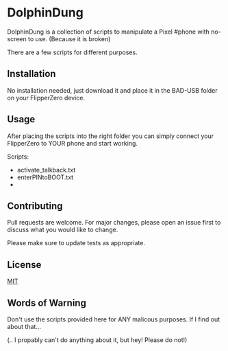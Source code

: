 # DolphinDung
DolphinDung is a collection of scripts to manipulate a Pixel #phone with no-screen to use. (Because it is broken)

There are a few scripts for different purposes.
  

## Installation
No installation needed, just download it and place it in the BAD-USB folder on your FlipperZero device.
## Usage
After placing the scripts into the right folder you can simply connect your FlipperZero to YOUR phone and start working.

Scripts:

- activate_talkback.txt
- enterPINtoBOOT.txt
- 

## Contributing
Pull requests are welcome. For major changes, please open an issue first
to discuss what you would like to change.

Please make sure to update tests as appropriate.

## License
[MIT](https://choosealicense.com/licenses/mit/)

## Words of Warning
Don't use the scripts provided here for ANY malicous purposes. If I find out about that...

(.. I propably can't do anything about it, but hey! Please do not!)
